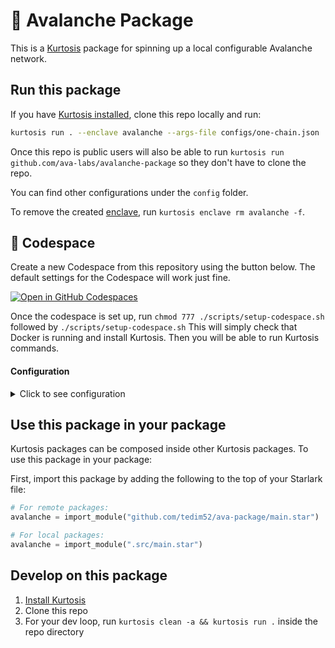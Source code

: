 🔺 Avalanche Package
============
This is a [Kurtosis](https://github.com/kurtosis-tech/kurtosis/) package for spinning up a local configurable Avalanche network. 

Run this package
----------------
If you have [Kurtosis installed][install-kurtosis], clone this repo locally and run: 

```bash
kurtosis run . --enclave avalanche --args-file configs/one-chain.json
```

Once this repo is public users will also be able to run `kurtosis run github.com/ava-labs/avalanche-package` so they don't have to clone the repo.

You can find other configurations under the `config` folder.

To remove the created [enclave][enclaves-reference], run `kurtosis enclave rm avalanche -f`.

## 🚀 Codespace

Create a new Codespace from this repository using the button below. The default settings for the Codespace will work just fine.

[![Open in GitHub Codespaces](https://github.com/codespaces/badge.svg)](https://github.com/codespaces/new?hide_repo_select=true&ref=master&repo=864218549&skip_quickstart=true&machine=standardLinux32gb&devcontainer_path=.devcontainer%2Fdevcontainer.json)

Once the codespace is set up, run `chmod 777 ./scripts/setup-codespace.sh` followed by `./scripts/setup-codespace.sh` This will simply check that Docker is running and install Kurtosis. Then you will be able to run Kurtosis commands.

#### Configuration

<details>
    <summary>Click to see configuration</summary>

You can configure this package using the JSON structure below. The default values for each parameter are shown.

// NOTE and TODO: flesh out the configurable params and document available option

```javascript
{
    "base-network-id": "1337",
    // add more dicts to spin up more L1s
    "chain-configs": [
        {
            "name": "myblockchain",
            "vm": "subnetevm",
            "network-id": 555555,
            "enable-teleporter": true,
            "erc20-bridge-config": {
                "token-name": "TOK",
                "destinations": ["mysecondblockchain"]
            }
        },
        {
            "name": "mysecondblockchain",
            "vm": "subnetevm",
            "network-id": 666666,
            "enable-teleporter": true
        }
    ],
    "num-nodes": 3,
    "node-cfg": {
        "network-id": "1337",
        "staking-enabled": false,
        "health-check-frequency": "5s"
    }
}
```

</details>

Use this package in your package
--------------------------------
Kurtosis packages can be composed inside other Kurtosis packages. To use this package in your package:

First, import this package by adding the following to the top of your Starlark file:

```python
# For remote packages: 
avalanche = import_module("github.com/tedim52/ava-package/main.star") 

# For local packages:
avalanche = import_module(".src/main.star")
```

Develop on this package
-----------------------
1. [Install Kurtosis][install-kurtosis]
1. Clone this repo
1. For your dev loop, run `kurtosis clean -a && kurtosis run .` inside the repo directory


<!-------------------------------- LINKS ------------------------------->
[install-kurtosis]: https://docs.kurtosis.com/install
[enclaves-reference]: https://docs.kurtosis.com/concepts-reference/enclaves